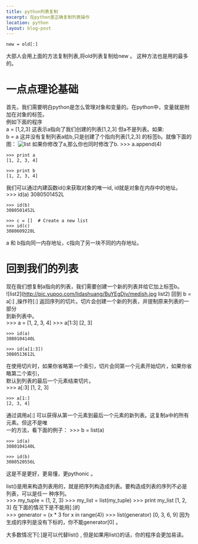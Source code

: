 ```yaml
---
title: python列表复制
excerpt: 在python里正确复制列表操作
location: python
layout: blog-post
--- 
```

	new = old[:]
大部人会用上面的方法复制列表,将old列表复制给new 。 这种方法也是用的最多的。   
 
#  一点点理论基础

首先，我们需要明白python是怎么管理对象和变量的。在python中，变量就是附加在对象的标签。    
例如下面的程序   
	a = [1,2,3]
这表示a指向了我们创建的列表[1,2,3] 但a不是列表。如果:   
	b = a
这并没有复制列表a给b,只是创建了个指向列表[1,2,3] 的标签b。就像下面的图：
![list](http://pic.yupoo.com/lidashuang/BuYEgneb/medish.jpg "list")
如果你修改了a,那么你也同时修改了b.
	>>> a.append(4)

	>>> print a
	[1, 2, 3, 4]

	>>> print b
	[1, 2, 3, 4]
我们可以通过内建函数id()来获取对象的唯一id, id就是对象在内存中的地址。   
	>>> id(a)
	3080501452L

	>>> id(b)
	3080501452L

	>>> c = []  # Create a new list
	>>> id(c)
	3080609228L

a 和 b指向同一内存地址，c指向了另一块不同的内存地址。   

# 回到我们的列表 
现在我们想复制a指向的列表，我们需要创建一个新的列表并给它加上标签b。  
![list2](http://pic.yupoo.com/lidashuang/BuYEgDjv/medish.jpg list2)
回到 b = a[:] ,操作符[:] 返回序列的切片。切片会创建一个新的列表，并提制原来列表的一部分   
到新列表中。   
	>>> a = [1, 2, 3, 4]
	>>> a[1:3]
	[2, 3]

	>>> id(a)
	3080104140L

	>>> id(a[1:3])
	3080513612L
在使用切片时，如果你省略第一个索引，切片会同第一个元素开始切片，如果你省略第二个索引，  
默认到列表的最后一个元素结束切片。   
	>>> a[:3]
	[1, 2, 3]

	>>> a[1:]
	[2, 3, 4]
通过调用a[:] 可以获得从第一个元素到最后一个元素的新列表。这复制a中的所有元素。但这不是唯    
一的方法，看下面的例子：
	>>> b = list(a)

	>>> id(a)
	3080104140L

	>>> id(b)
	3080520556L
这是不是更好，更易懂，更pythonic 。   

list()是用来构造列表用的，就是把序列构造成列表。要构造成列表的序列不必是列表，可以是任一
种序列。   
	>>> my_tuple = (1, 2, 3)
	>>> my_list = list(my_tuple)
	>>> print my_list
	[1, 2, 3]
在下面的情况下是不能用[:]的   
	>>> generator = (x * 3 for x in range(4))
	>>> list(generator)
	[0, 3, 6, 9]
因为生成的序列是没有下标的，你不能generator[0] 。   

大多数情况下[:]是可以代替list() , 但是如果用list()的话，你的程序会更加易读。



